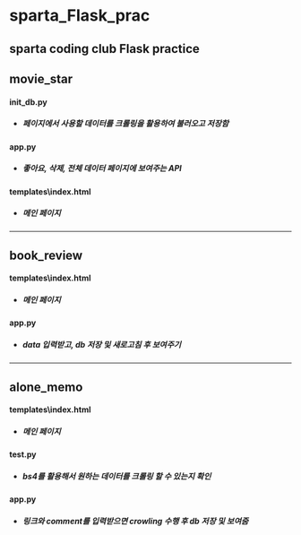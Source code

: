 # sparta_Flask_prac
sparta coding club Flask  practice
---
## movie_star

#### init_db.py
- ##### 페이지에서 사용할 데이터를 크롤링을 활용하여 불러오고 저장함



#### app.py
- ##### 좋아요, 삭제, 전체 데이터 페이지에 보여주는 API



#### templates\\index.html
- ##### 메인 페이지

---

## book_review

#### templates\\index.html
- ##### 메인 페이지



#### app.py
- ##### data 입력받고, db 저장 및 새로고침 후 보여주기

---

## alone_memo

#### templates\\index.html
- ##### 메인 페이지



#### test.py
- ##### bs4를 활용해서 원하는 데이터를 크롤링 할 수 있는지 확인



#### app.py
- ##### 링크와 comment를 입력받으면 crowling  수행 후 db 저장 및 보여줌 
